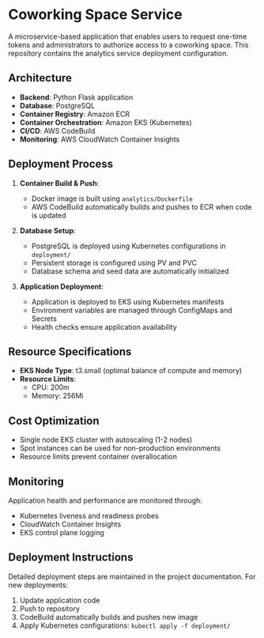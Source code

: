 # Coworking Space Service

A microservice-based application that enables users to request one-time tokens and administrators to authorize access to a coworking space. This repository contains the analytics service deployment configuration.

## Architecture

- **Backend**: Python Flask application
- **Database**: PostgreSQL
- **Container Registry**: Amazon ECR
- **Container Orchestration**: Amazon EKS (Kubernetes)
- **CI/CD**: AWS CodeBuild
- **Monitoring**: AWS CloudWatch Container Insights

## Deployment Process

1. **Container Build & Push**:
   - Docker image is built using `analytics/Dockerfile`
   - AWS CodeBuild automatically builds and pushes to ECR when code is updated

2. **Database Setup**:
   - PostgreSQL is deployed using Kubernetes configurations in `deployment/`
   - Persistent storage is configured using PV and PVC
   - Database schema and seed data are automatically initialized

3. **Application Deployment**:
   - Application is deployed to EKS using Kubernetes manifests
   - Environment variables are managed through ConfigMaps and Secrets
   - Health checks ensure application availability

## Resource Specifications

- **EKS Node Type**: t3.small (optimal balance of compute and memory)
- **Resource Limits**:
  - CPU: 200m
  - Memory: 256Mi

## Cost Optimization

- Single node EKS cluster with autoscaling (1-2 nodes)
- Spot instances can be used for non-production environments
- Resource limits prevent container overallocation

## Monitoring

Application health and performance are monitored through:
- Kubernetes liveness and readiness probes
- CloudWatch Container Insights
- EKS control plane logging

## Deployment Instructions

Detailed deployment steps are maintained in the project documentation. For new deployments:
1. Update application code
2. Push to repository
3. CodeBuild automatically builds and pushes new image
4. Apply Kubernetes configurations: `kubectl apply -f deployment/`